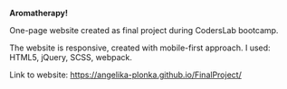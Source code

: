 **Aromatherapy!**

One-page website created as final project during CodersLab bootcamp. 

The website is responsive, created with mobile-first approach. I used: HTML5, jQuery, SCSS, webpack.

Link to website: https://angelika-plonka.github.io/FinalProject/
